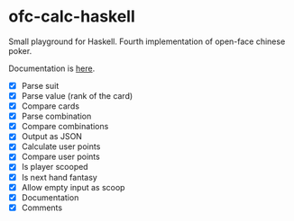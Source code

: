 # ofc-calc-haskell

Small playground for Haskell. Fourth implementation of open-face chinese poker.

Documentation is [here](https://uor16x.github.io/ofc-calc-haskell/).

- [x] Parse suit
- [x] Parse value (rank of the card)
- [x] Compare cards
- [x] Parse combination
- [x] Compare combinations
- [x] Output as JSON
- [x] Calculate user points
- [x] Compare user points
- [x] Is player scooped
- [x] Is next hand fantasy
- [x] Allow empty input as scoop 
- [x] Documentation
- [x] Comments
